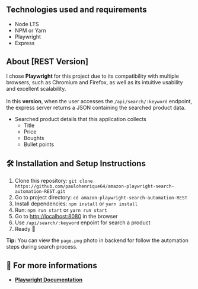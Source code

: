 ## Technologies used and requirements

- Node LTS
- NPM or Yarn
- Playwright
- Express

## About [REST Version]

I chose <strong> Playwright </strong> for this project due to its compatibility with multiple browsers, such as Chromium and Firefox, as well as its intuitive usability and excellent scalability.
<br><br>
In this <strong>version</strong>, when the user accesses the `/api/search/:keyword` endpoint, the express server returns a JSON containing the searched product data.

- Searched product details that this application collects
    - Title
    - Price
    - Boughts
    - Bullet points

## 🛠 Installation and Setup Instructions

1. Clone this repository: `git clone https://github.com/paulohenrique64/amazon-playwright-search-automation-REST.git`
2. Go to project directory: `cd amazon-playwright-search-automation-REST`
3. Install dependencies: `npm install` or  `yarn install`
4. Run: `npm run start` or `yarn run start`
5. Go to <a href="http://localhost:3000" target="_blank">http://localhost:8080</a> in the browser
6. Use `/api/search/:keyword` enpoint for search a product
7. Ready 🎉

<strong>Tip:</strong> You can view the `page.png` photo in backend for follow the automation steps during search process.

## :rocket: For more informations

- **[Playwright Documentation](https://playwright.dev/docs/intro)**
